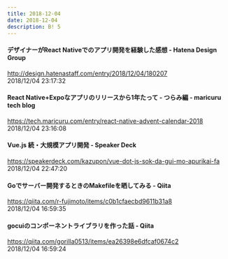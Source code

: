 ```yaml
---
title: 2018-12-04
date: 2018-12-04
description: B! 5
---
```


#### デザイナーがReact Nativeでのアプリ開発を経験した感想 - Hatena Design Group
http://design.hatenastaff.com/entry/2018/12/04/180207<br>
2018/12/04 23:17:32<br>


#### React Native+Expoなアプリのリリースから1年たって - つらみ編 - maricuru tech blog
https://tech.maricuru.com/entry/react-native-advent-calendar-2018<br>
2018/12/04 23:16:08<br>


#### Vue.js 続・大規模アプリ開発 - Speaker Deck
https://speakerdeck.com/kazupon/vue-dot-js-sok-da-gui-mo-apurikai-fa<br>
2018/12/04 22:47:20<br>


#### Goでサーバー開発するときのMakefileを晒してみる - Qiita
https://qiita.com/r-fujimoto/items/c0b1cfaecbd9611b31a8<br>
2018/12/04 16:59:35<br>


#### gocuiのコンポーネントライブラリを作った話 - Qiita
https://qiita.com/gorilla0513/items/ea26398e6dfcaf0674c2<br>
2018/12/04 16:59:24<br>


